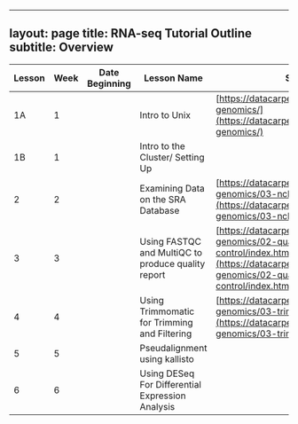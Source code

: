 
---
layout: page
title: RNA-seq Tutorial Outline
subtitle: Overview
---

| Lesson | Week | Date Beginning | Lesson Name                                        | Source                                                                                                                                                   |
| ------ | ---- | -------------- | -------------------------------------------------- | -------------------------------------------------------------------------------------------------------------------------------------------------------- |
| 1A     | 1    |                | Intro to Unix                                      | [https://datacarpentry.org/shell-genomics/](https://datacarpentry.org/shell-genomics/)                                                                   |
| 1B     | 1    |                | Intro to the Cluster/ Setting Up                   |                                                                                                                                                          |
| 2      | 2    |                | Examining Data on the SRA Database                 | [https://datacarpentry.org/organization-genomics/03-ncbi-sra/index.html](https://datacarpentry.org/organization-genomics/03-ncbi-sra/index.html)         |
| 3      | 3    |                | Using FASTQC and MultiQC to produce quality report | [https://datacarpentry.org/wrangling-genomics/02-quality-control/index.html](https://datacarpentry.org/wrangling-genomics/02-quality-control/index.html) |
| 4      | 4    |                | Using Trimmomatic for Trimming and Filtering       | [https://datacarpentry.org/wrangling-genomics/03-trimming/index.html](https://datacarpentry.org/wrangling-genomics/03-trimming/index.html)               |
| 5      | 5    |                | Pseudalignment using kallisto                      |                                                                                                                                                          |
| 6      | 6    |                | Using DESeq For Differential Expression Analysis   |                                                                                                                                                          |
